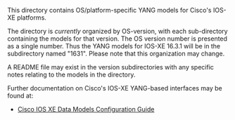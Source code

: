 This directory contains OS/platform-specific YANG models for Cisco's IOS-XE platforms.

The directory is _currently_ organized by OS-version, with each sub-directory containing the models for that version. The OS version number is presented as a single number. Thus the YANG models for IOS-XE 16.3.1 will be in the subdirectory named "1631". Please note that this organization may change.

A README file may exist in the version subdirectories with any specific notes relating to the models in the directory.

Further documentation on Cisco's IOS-XE YANG-based interfaces may be found at:

* [Cisco IOS XE Data Models Configuration Guide](TBD)